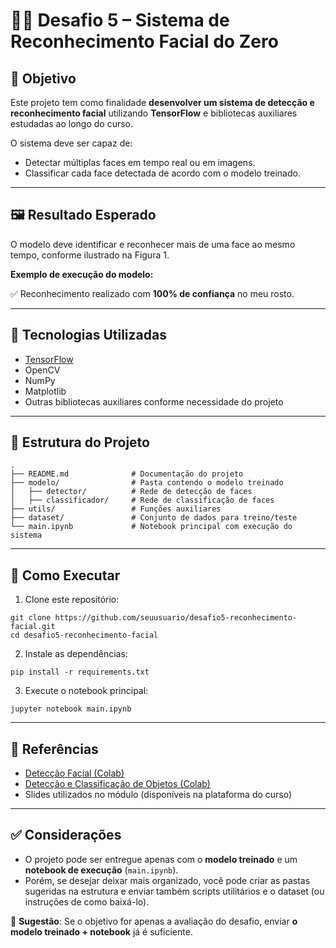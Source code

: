 # 🧑‍💻 Desafio 5 – Sistema de Reconhecimento Facial do Zero  

## 📌 Objetivo  
Este projeto tem como finalidade **desenvolver um sistema de detecção e reconhecimento facial** utilizando **TensorFlow** e bibliotecas auxiliares estudadas ao longo do curso.  

O sistema deve ser capaz de:  

- Detectar múltiplas faces em tempo real ou em imagens.  
- Classificar cada face detectada de acordo com o modelo treinado.  

---

## 🖼️ Resultado Esperado  
O modelo deve identificar e reconhecer mais de uma face ao mesmo tempo, conforme ilustrado na Figura 1.  

**Exemplo de execução do modelo:**  
  
✅ Reconhecimento realizado com **100% de confiança** no meu rosto.  

---

## 🔧 Tecnologias Utilizadas  

- [TensorFlow](https://www.tensorflow.org/)  
- OpenCV  
- NumPy  
- Matplotlib  
- Outras bibliotecas auxiliares conforme necessidade do projeto  

---

## 📂 Estrutura do Projeto  

```
.
├── README.md              # Documentação do projeto
├── modelo/                # Pasta contendo o modelo treinado
│   ├── detector/          # Rede de detecção de faces
│   ├── classificador/     # Rede de classificação de faces
├── utils/                 # Funções auxiliares
├── dataset/               # Conjunto de dados para treino/teste
└── main.ipynb             # Notebook principal com execução do sistema
```

---

## 🚀 Como Executar  

1. Clone este repositório:  

```
git clone https://github.com/seuusuario/desafio5-reconhecimento-facial.git
cd desafio5-reconhecimento-facial
```

2. Instale as dependências:  

```
pip install -r requirements.txt
```

3. Execute o notebook principal:  

```
jupyter notebook main.ipynb
```

---

## 📖 Referências  

- [Detecção Facial (Colab)](https://colab.research.google.com/drive/1QnC7lV7oVFk5OZCm75fqbLAfD9qBy9bw?usp=sharing)  
- [Detecção e Classificação de Objetos (Colab)](https://colab.research.google.com/drive/1xdjyBiY75MAVRSjgmiqI7pbRLn58VrbE?usp=sharing)  
- Slides utilizados no módulo (disponíveis na plataforma do curso)  

---

## ✅ Considerações  

- O projeto pode ser entregue apenas com o **modelo treinado** e um **notebook de execução** (`main.ipynb`).  
- Porém, se desejar deixar mais organizado, você pode criar as pastas sugeridas na estrutura e enviar também scripts utilitários e o dataset (ou instruções de como baixá-lo).  

📌 **Sugestão**: Se o objetivo for apenas a avaliação do desafio, enviar **o modelo treinado + notebook** já é suficiente.  
